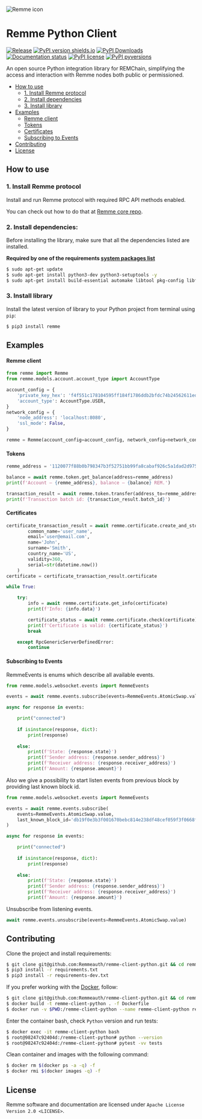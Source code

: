
![Remme icon](https://habrastorage.org/webt/l8/37/ql/l837ql83zzeeoxikv58v5av5jsi.png)

# Remme Python Client

[![Release](https://img.shields.io/github/release/Remmeauth/remme-client-python.svg)](https://github.com/Remmeauth/remme-client-python/releases)
[![PyPI version shields.io](https://img.shields.io/pypi/v/remme.svg)](https://pypi.python.org/pypi/remme/)
[![PyPI Downloads](https://img.shields.io/pypi/dm/remme.svg)](https://pypi.python.org/pypi/remme)
[![Documentation status](https://readthedocs.org/projects/remme/badge/?version=latest)](http://remme.readthedocs.io/?badge=latest)
[![PyPI license](https://img.shields.io/pypi/l/remme.svg)](https://pypi.python.org/pypi/remme/)
[![PyPI pyversions](https://img.shields.io/pypi/pyversions/remme.svg)](https://pypi.python.org/pypi/remme/)

An open source Python integration library for REMChain, simplifying the access
and interaction with Remme nodes both public or permissioned.

* [How to use](#how-to-use)
    * [1. Install Remme protocol](#1-install-remme-protocol)
    * [2. Install dependencies](#2-install-dependencies)
    * [3. Install library](#3-install-library)
* [Examples](#examples)
    * [Remme client](#remme-client)
    * [Tokens](#tokens)
    * [Certificates](#certificates)
    * [Subscribing to Events](#subscribing-to-events)
* [Contributing](#contributing)
* [License](#license)

## How to use

### 1. Install Remme protocol

Install and run Remme protocol with required RPC API methods enabled.

You can check out how to do that at [Remme core repo](<https://github.com/Remmeauth/remme-core/>).

### 2. Install dependencies:

Before installing the library, make sure that all the dependencies listed are installed.

**Required by one of the requirements [system packages list](https://github.com/ludbb/secp256k1-py#installation-with-compilation)**

```bash
$ sudo apt-get update
$ sudo apt-get install python3-dev python3-setuptools -y
$ sudo apt-get install build-essential automake libtool pkg-config libffi-dev -y
```

### 3. Install library

Install the latest version of library to your Python project from terminal using `pip`:

```bash
$ pip3 install remme
```

## Examples

#### Remme client

```python
from remme import Remme
from remme.models.account.account_type import AccountType

account_config = {
    'private_key_hex': 'f4f551c178104595ff184f1786ddb2bfdc74b24562611edcab90d4729fb4bab8', 
    'account_type': AccountType.USER,
}
network_config = {
    'node_address': 'localhost:8080', 
    'ssl_mode': False,
}

remme = Remme(account_config=account_config, network_config=network_config)
```

#### Tokens

```python
remme_address = '1120077f88b0b798347b3f52751bb99fa8cabaf926c5a1dad2d975d7b966a85b3a9c21'

balance = await remme.token.get_balance(address=remme_address)
print(f'Account — {remme_address}, balance — {balance} REM.')

transaction_result = await remme.token.transfer(address_to=remme_address, amount=10)
print(f'Transaction batch id: {transaction_result.batch_id}')

```

#### Certificates

```python
certificate_transaction_result = await remme.certificate.create_and_store(
        common_name='user_name',
        email='user@email.com',
        name='John',
        surname='Smith',
        country_name='US',
        validity=360,
        serial=str(datetime.now())
    )
certificate = certificate_transaction_result.certificate

while True:

    try:
        info = await remme.certificate.get_info(certificate)
        print(f'Info: {info.data}')

        certificate_status = await remme.certificate.check(certificate)
        print(f'Certificate is valid: {certificate_status}')
        break

    except RpcGenericServerDefinedError:
        continue
```

#### Subscribing to Events

RemmeEvents is enums which describe all available events.

```python
from remme.models.websocket.events import RemmeEvents

events = await remme.events.subscribe(events=RemmeEvents.AtomicSwap.value)

async for response in events:

    print("connected")
    
    if isinstance(response, dict):
        print(response)
    
    else:
        print(f'State: {response.state}')
        print(f'Sender address: {response.sender_address}')
        print(f'Receiver address: {response.receiver_address}')
        print(f'Amount: {response.amount}')

```

Also we give a possibility to start listen events from previous block by providing last known block id.

```python
from remme.models.websocket.events import RemmeEvents

events = await remme.events.subscribe(
    events=RemmeEvents.AtomicSwap.value, 
    last_known_block_id='db19f0e3b3f001670bebc814e238df48cef059f3f0668f57702ba9ff0c4b8ec45c7298f08b4c2fa67602da27a84b3df5dc78ce0f7774b3d3ae094caeeb9cbc82',
)

async for response in events:

    print("connected")
    
    if isinstance(response, dict):
        print(response)
    
    else:
        print(f'State: {response.state}')
        print(f'Sender address: {response.sender_address}')
        print(f'Receiver address: {response.receiver_address}')
        print(f'Amount: {response.amount}')
```

Unsubscribe from listening events.

```python
await remme.events.unsubscribe(events=RemmeEvents.AtomicSwap.value)
```

## Contributing

Clone the project and install requirements:

```bash
$ git clone git@github.com:Remmeauth/remme-client-python.git && cd remme-client-python
$ pip3 install -r requirements.txt
$ pip3 install -r requirements-dev.txt
```

If you prefer working with the [Docker](https://www.docker.com), follow:

```bash
$ git clone git@github.com:Remmeauth/remme-client-python.git && cd remme-client-python
$ docker build -t remme-client-python . -f Dockerfile
$ docker run -v $PWD:/remme-client-python --name remme-client-python remme-client-python
```

Enter the container bash, check `Python` version and run tests:

```bash
$ docker exec -it remme-client-python bash
$ root@98247c92404d:/remme-client-python# python --version
$ root@98247c92404d:/remme-client-python# pytest -vv tests
```

Clean container and images with the following command:

```bash
$ docker rm $(docker ps -a -q) -f
$ docker rmi $(docker images -q) -f
```

## License

Remme software and documentation are licensed under `Apache License Version 2.0 <LICENSE>`.
